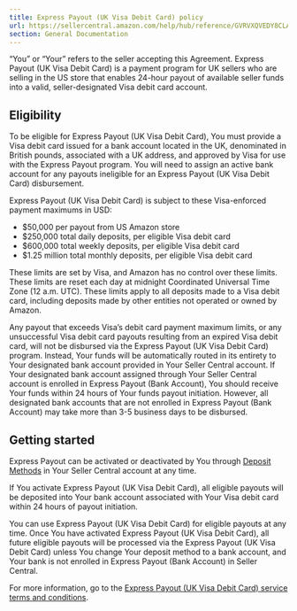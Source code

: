 ```yaml
---
title: Express Payout (UK Visa Debit Card) policy
url: https://sellercentral.amazon.com/help/hub/reference/GVRVXQVEDY8CLA47
section: General Documentation
---
```


“You” or “Your” refers to the seller accepting this Agreement. Express Payout
(UK Visa Debit Card) is a payment program for UK sellers who are selling in
the US store that enables 24-hour payout of available seller funds into a
valid, seller-designated Visa debit card account.

## Eligibility

To be eligible for Express Payout (UK Visa Debit Card), You must provide a
Visa debit card issued for a bank account located in the UK, denominated in
British pounds, associated with a UK address, and approved by Visa for use
with the Express Payout program. You will need to assign an active bank
account for any payouts ineligible for an Express Payout (UK Visa Debit Card)
disbursement.

Express Payout (UK Visa Debit Card) is subject to these Visa-enforced payment
maximums in USD:

  * $50,000 per payout from US Amazon store
  * $250,000 total daily deposits, per eligible Visa debit card
  * $600,000 total weekly deposits, per eligible Visa debit card 
  * $1.25 million total monthly deposits, per eligible Visa debit card 

These limits are set by Visa, and Amazon has no control over these limits.
These limits are reset each day at midnight Coordinated Universal Time Zone
(12 a.m. UTC). These limits apply to all deposits made to a Visa debit card,
including deposits made by other entities not operated or owned by Amazon.

Any payout that exceeds Visa’s debit card payment maximum limits, or any
unsuccessful Visa debit card payouts resulting from an expired Visa debit
card, will not be disbursed via the Express Payout (UK Visa Debit Card)
program. Instead, Your funds will be automatically routed in its entirety to
Your designated bank account provided in Your Seller Central account. If Your
designated bank account assigned through Your Seller Central account is
enrolled in Express Payout (Bank Account), You should receive Your funds
within 24 hours of Your funds payout initiation. However, all designated bank
accounts that are not enrolled in Express Payout (Bank Account) may take more
than 3-5 business days to be disbursed.

## Getting started

Express Payout can be activated or deactivated by You through [Deposit
Methods](/sw/AccountInfo/DepositMethodView/step/DepositMethodView) in Your
Seller Central account at any time.

If You activate Express Payout (UK Visa Debit Card), all eligible payouts will
be deposited into Your bank account associated with Your Visa debit card
within 24 hours of payout initiation.

You can use Express Payout (UK Visa Debit Card) for eligible payouts at any
time. Once You have activated Express Payout (UK Visa Debit Card), all future
eligible payouts will be processed via the Express Payout (UK Visa Debit Card)
unless You change Your deposit method to a bank account, and Your bank is not
enrolled in Express Payout (Bank Account) in Seller Central.

For more information, go to the [Express Payout (UK Visa Debit Card) service
terms and conditions](/gp/help/G6HWWWCJWX3VACGT).

